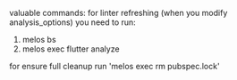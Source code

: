 valuable commands:
for linter refreshing (when you modify analysis_options) you need to run:
1. melos bs
2. melos exec flutter analyze

for ensure full cleanup run 'melos exec rm pubspec.lock'